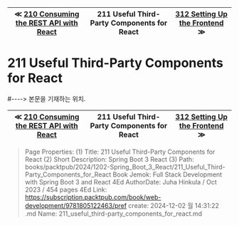 
| ≪ [ 210 Consuming the REST API with React ](/books/packtpub/2024/1202-Spring_Boot_3_React/210_Consuming_the_REST_API_with_React) | 211 Useful Third-Party Components for React | [ 312 Setting Up the Frontend ](/books/packtpub/2024/1202-Spring_Boot_3_React/312_Setting_Up_the_Frontend) ≫ |
|:----:|:----:|:----:|

# 211 Useful Third-Party Components for React
#----> 본문을 기재하는 위치.



| ≪ [ 210 Consuming the REST API with React ](/books/packtpub/2024/1202-Spring_Boot_3_React/210_Consuming_the_REST_API_with_React) | 211 Useful Third-Party Components for React | [ 312 Setting Up the Frontend ](/books/packtpub/2024/1202-Spring_Boot_3_React/312_Setting_Up_the_Frontend) ≫ |
|:----:|:----:|:----:|

> Page Properties:
> (1) Title: 211 Useful Third-Party Components for React
> (2) Short Description: Spring Boot 3 React
> (3) Path: books/packtpub/2024/1202-Spring_Boot_3_React/211_Useful_Third-Party_Components_for_React
> Book Jemok: Full Stack Development with Spring Boot 3 and React 4Ed
> AuthorDate: Juha Hinkula / Oct 2023 / 454 pages 4Ed
> Link: https://subscription.packtpub.com/book/web-development/9781805122463/pref
> create: 2024-12-02 월 14:31:22
> .md Name: 211_useful_third-party_components_for_react.md

